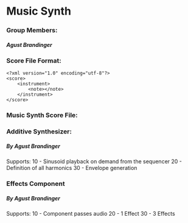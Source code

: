 # Music Synth

### Group Members:
##### Agust Brandinger

### Score File Format:
    <?xml version="1.0" encoding="utf-8"?>
    <score>
        <instrument>
            <note></note>
        </instrument>
    </score>

### Music Synth Score File:



### Additive Synthesizer:
##### By Agust Brandinger
Supports:
10 - Sinusoid playback on demand from the sequencer
20 - Definition of all harmonics
30 - Envelope generation


### Effects Component
##### By Agust Brandinger
Supports:
10 - Component passes audio
20 - 1 Effect
30 - 3 Effects
